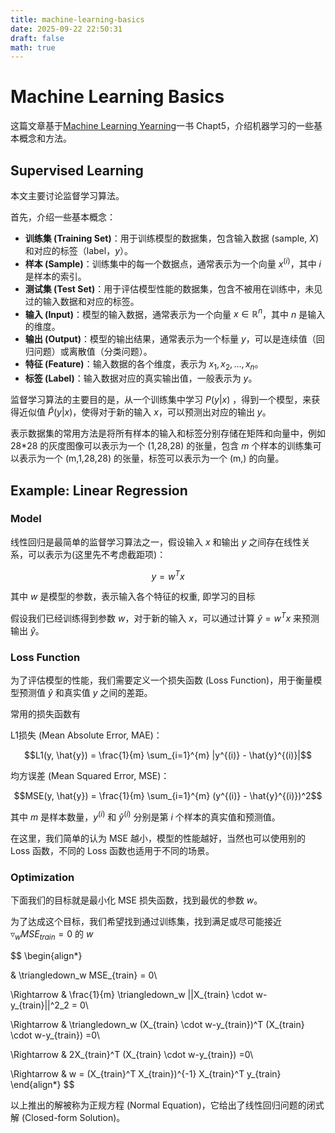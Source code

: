 ```yaml
---
title: machine-learning-basics
date: 2025-09-22 22:50:31
draft: false
math: true
---
```


# Machine Learning Basics

这篇文章基于[Machine Learning Yearning](https://www.deeplearning.ai/machine-learning-yearning/)一书 Chapt5，介绍机器学习的一些基本概念和方法。

## Supervised Learning

本文主要讨论监督学习算法。

首先，介绍一些基本概念：

- **训练集 (Training Set)**：用于训练模型的数据集，包含输入数据 (sample, $X$)和对应的标签（label，$y$）。
- **样本 (Sample)**：训练集中的每一个数据点，通常表示为一个向量 $x^{(i)}$，其中 $i$ 是样本的索引。
- **测试集 (Test Set)**：用于评估模型性能的数据集，包含不被用在训练中，未见过的输入数据和对应的标签。
- **输入 (Input)**：模型的输入数据，通常表示为一个向量 $x \in \mathbb{R}^n$，其中 $n$ 是输入的维度。
- **输出 (Output)**：模型的输出结果，通常表示为一个标量 $y$，可以是连续值（回归问题）或离散值（分类问题）。
- **特征 (Feature)**：输入数据的各个维度，表示为 $x_1, x_2, \ldots, x_n$。
- **标签 (Label)**：输入数据对应的真实输出值，一般表示为 $y$。

监督学习算法的主要目的是，从一个训练集中学习 $P(y|x)$ ，得到一个模型，来获得近似值 $\hat{P}(y|x)$，使得对于新的输入 $x$，可以预测出对应的输出 $y$。

表示数据集的常用方法是将所有样本的输入和标签分别存储在矩阵和向量中，例如 28*28 的灰度图像可以表示为一个 (1,28,28) 的张量，包含 $m$ 个样本的训练集可以表示为一个 (m,1,28,28) 的张量，标签可以表示为一个 (m,) 的向量。

## Example: Linear Regression

### Model

线性回归是最简单的监督学习算法之一，假设输入 $x$ 和输出 $y$ 之间存在线性关系，可以表示为(这里先不考虑截距项)：

$$y = w^T x $$

其中 $w$ 是模型的参数，表示输入各个特征的权重, 即学习的目标

假设我们已经训练得到参数 $w$，对于新的输入 $x$，可以通过计算 $\hat{y} = w^T x$ 来预测输出 $\hat{y}$。

### Loss Function

为了评估模型的性能，我们需要定义一个损失函数 (Loss Function)，用于衡量模型预测值 $\hat{y}$ 和真实值 $y$ 之间的差距。

常用的损失函数有

L1损失 (Mean Absolute Error, MAE)：

$$L1(y, \hat{y}) = \frac{1}{m} \sum_{i=1}^{m} |y^{(i)} - \hat{y}^{(i)}|$$

均方误差 (Mean Squared Error, MSE)：

$$MSE(y, \hat{y}) = \frac{1}{m} \sum_{i=1}^{m} (y^{(i)} - \hat{y}^{(i)})^2$$

其中 $m$ 是样本数量，$y^{(i)}$ 和 $\hat{y}^{(i)}$ 分别是第 $i$ 个样本的真实值和预测值。

在这里，我们简单的认为 MSE 越小，模型的性能越好，当然也可以使用别的 Loss 函数，不同的 Loss 函数也适用于不同的场景。

### Optimization

下面我们的目标就是最小化 MSE 损失函数，找到最优的参数 $w$。

为了达成这个目标，我们希望找到通过训练集，找到满足或尽可能接近 $\triangledown_w MSE_{train}=0$ 的 $w$

$$
\begin{align*}
    
& \triangledown_w MSE_{train} = 0\\

\Rightarrow & \frac{1}{m} \triangledown_w ||X_{train} \cdot w-y_{train}||^2_2 = 0\\

\Rightarrow & \triangledown_w (X_{train} \cdot w-y_{train})^T (X_{train} \cdot w-y_{train}) =0\\

\Rightarrow & 2X_{train}^T (X_{train} \cdot w-y_{train}) =0\\

\Rightarrow & w = (X_{train}^T X_{train})^{-1} X_{train}^T y_{train}
\end{align*}
$$

以上推出的解被称为正规方程 (Normal Equation)，它给出了线性回归问题的闭式解 (Closed-form Solution)。